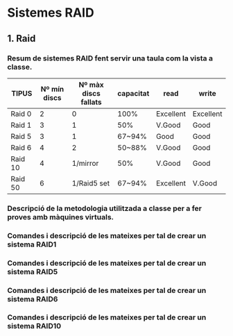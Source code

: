 # Sistemes RAID

## 1. Raid

### Resum de sistemes RAID fent servir una taula com la vista a classe.

| TIPUS | Nº mín discs | Nº màx discs fallats | capacitat | read | write |
| ---------- | ---------- |-----------| ---------- | ---------- | ---------- |
| Raid 0   | 2   | 0          | 100%      | Excellent           |  Excellent |
| Raid 1   | 3   | 1          | 50%       | V.Good              | Good       |
| Raid 5   | 3   | 1          | 67~94%    | Good                | Good       |
| Raid 6   | 4   | 2          | 50~88%    | V.Good              | Good       |
| Raid 10  | 4   | 1/mirror   | 50%       | V.Good              | Good       |
| Raid 50  | 6   | 1/Raid5 set| 67~94%    | Excellent           | V.Good     |

### Descripció de la metodologia utilitzada a classe per a fer proves amb màquines virtuals.

### Comandes i descripció de les mateixes per tal de crear un sistema RAID1

### Comandes i descripció de les mateixes per tal de crear un sistema RAID5

### Comandes i descripció de les mateixes per tal de crear un sistema RAID6

### Comandes i descripció de les mateixes per tal de crear un sistema RAID10
